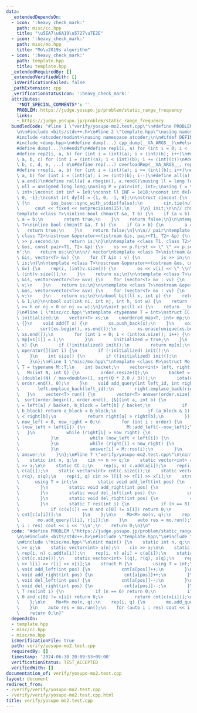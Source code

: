 ```yaml
---
data:
  _extendedDependsOn:
  - icon: ':heavy_check_mark:'
    path: misc/cc.hpp
    title: "\u5EA7\u6A19\u5727\u7E2E"
  - icon: ':heavy_check_mark:'
    path: misc/mo.hpp
    title: "Mo\u2019s algorithm"
  - icon: ':heavy_check_mark:'
    path: template.hpp
    title: template.hpp
  _extendedRequiredBy: []
  _extendedVerifiedWith: []
  _isVerificationFailed: false
  _pathExtension: cpp
  _verificationStatusIcon: ':heavy_check_mark:'
  attributes:
    '*NOT_SPECIAL_COMMENTS*': ''
    PROBLEM: https://judge.yosupo.jp/problem/static_range_frequency
    links:
    - https://judge.yosupo.jp/problem/static_range_frequency
  bundledCode: "#line 1 \"verify/yosupo-mo2.test.cpp\"\n#define PROBLEM \"https://judge.yosupo.jp/problem/static_range_frequency\"\
    \n\n#include <bits/stdc++.h>\n#line 2 \"template.hpp\"\nusing namespace std;\n\
    #include <atcoder/modint>\nusing namespace atcoder;\n\n#ifdef DEFINED_ONLY_IN_LOCAL\n\
    #include <dump.hpp>\n#define dump(...) cpp_dump(__VA_ARGS__)\n#else\n#undef dump\n\
    #define dump(...)\n#endif\n#define rep1(i, a) for (int i = 0; i < (int)(a); i++)\n\
    #define rep2(i, a, b) for (int i = (int)(a); i < (int)(b); i++)\n#define rep3(i,\
    \ a, b, c) for (int i = (int)(a); i < (int)(b); i += (int)(c))\n#define overloadRep(a,\
    \ b, c, d, e, ...) e\n#define rep(...) overloadRep(__VA_ARGS__, rep3, rep2, rep1)(__VA_ARGS__)\n\
    #define rrep(i, a, b) for (int i = (int)(a); i <= (int)(b); i++)\n#define drep(i,\
    \ a, b) for (int i = (int)(a); i >= (int)(b); i--)\n#define all(a) a.begin(),\
    \ a.end()\n#define rall(a) a.rbegin(), a.rend()\nusing ll = long long;\nusing\
    \ ull = unsigned long long;\nusing P = pair<int, int>;\nusing T = tuple<int, int,\
    \ int>;\nconst int inf = 1e9;\nconst ll INF = 1e18;\nconst int dx[4] = {0, 1,\
    \ 0, -1};\nconst int dy[4] = {1, 0, -1, 0};\n\nstruct cincout {\n    cincout()\
    \ {\n        ios_base::sync_with_stdio(false);\n        cin.tie(nullptr);\n  \
    \      cout << fixed << setprecision(15);\n    }\n} init;\n\n// chmax chmin\n\
    template <class T>\ninline bool chmax(T &a, T b) {\n    if (a < b) {\n       \
    \ a = b;\n        return true;\n    }\n    return false;\n}\n\ntemplate <class\
    \ T>\ninline bool chmin(T &a, T b) {\n    if (a > b) {\n        a = b;\n     \
    \   return true;\n    }\n    return false;\n}\n\n// pair\ntemplate <class T1,\
    \ class T2>\nistream &operator>>(istream &is, pair<T1, T2> &p) {\n    is >> p.first\
    \ >> p.second;\n    return is;\n}\n\ntemplate <class T1, class T2>\nostream &operator<<(ostream\
    \ &os, const pair<T1, T2> &p) {\n    os << p.first << \" \" << p.second << '\\\
    n';\n    return os;\n}\n\n// vector\ntemplate <class T>\nistream &operator>>(istream\
    \ &is, vector<T> &v) {\n    for (T &in : v) {\n        is >> in;\n    }\n    return\
    \ is;\n}\n\ntemplate <class T>\nostream &operator<<(ostream &os, const vector<T>\
    \ &v) {\n    rep(i, (int)v.size()) {\n        os << v[i] << \" \\n\"[i + 1 ==\
    \ (int)v.size()];\n    }\n    return os;\n}\n\ntemplate <class T>\nistream &operator>>(istream\
    \ &is, vector<vector<T>> &vv) {\n    for (vector<T> &v : vv) {\n        is >>\
    \ v;\n    }\n    return is;\n}\n\ntemplate <class T>\nostream &operator<<(ostream\
    \ &os, vector<vector<T>> &vv) {\n    for (vector<T> &v : vv) {\n        os <<\
    \ v;\n    }\n    return os;\n}\n\nbool bit(ll x, int p) {\n    return (x >> p)\
    \ & 1;\n}\n\nbool out(int ni, int nj, int h, int w) {\n    return (ni < 0 or ni\
    \ >= h or nj < 0 or nj >= w);\n}\n\nint pc(ll x) {\n    return __builtin_popcountll(x);\n\
    }\n#line 1 \"misc/cc.hpp\"\ntemplate <typename T = int>\nstruct CC {\n    bool\
    \ initialized;\n    vector<T> xs;\n    unordered_map<T, int> mp;\n    CC() : initialized(false)\
    \ {}\n    void add(T x) {\n        xs.push_back(x);\n    }\n    void init() {\n\
    \        sort(xs.begin(), xs.end());\n        xs.erase(unique(xs.begin(), xs.end()),\
    \ xs.end());\n        for (int i = 0; i < (int)xs.size(); i++) {\n           \
    \ mp[xs[i]] = i;\n        }\n        initialized = true;\n    }\n    int operator()(T\
    \ x) {\n        if (!initialized) init();\n        return mp[x];\n    }\n    T\
    \ operator[](int i) {\n        if (!initialized) init();\n        return xs[i];\n\
    \    }\n    int size() {\n        if (!initialized) init();\n        return xs.size();\n\
    \    }\n};\n#line 1 \"misc/mo.hpp\"\ntemplate <class M>\nstruct Mo {\n    using\
    \ T = typename M::T;\n    int backet;\n    vector<int> left, right, order;\n \
    \   Mo(int N, int Q) {\n        order.resize(Q);\n        backet = max<int>(1,\
    \ (double)(N) / max<double>(1, sqrt(Q * 2.0 / 3)));\n        iota(order.begin(),\
    \ order.end(), 0);\n    }\n    void add_query(int left_id, int right_id) {\n \
    \       left.emplace_back(left_id);\n        right.emplace_back(right_id);\n \
    \   }\n    vector<T> run() {\n        vector<T> answer(order.size());\n      \
    \  sort(order.begin(), order.end(), [&](int a, int b) {\n            int a_block\
    \ = left[a] / backet, b_block = left[b] / backet;\n            if (a_block !=\
    \ b_block) return a_block < b_block;\n            if (a_block & 1) return right[a]\
    \ < right[b];\n            return right[a] > right[b];\n        });\n        int\
    \ now_left = 0, now_right = 0;\n        for (int i : order) {\n            while\
    \ (now_left > left[i]) {\n                M::add_left(--now_left);\n         \
    \   }\n            while (right[i] > now_right) {\n                M::add_right(now_right++);\n\
    \            }\n            while (now_left < left[i]) {\n                M::del_left(now_left++);\n\
    \            }\n            while (right[i] < now_right) {\n                M::del_right(--now_right);\n\
    \            }\n            answer[i] = M::res(i);\n        }\n        return\
    \ answer;\n    }\n};\n#line 7 \"verify/yosupo-mo2.test.cpp\"\n\nint main() {\n\
    \    static int n, q;\n    cin >> n >> q;\n    static vector<int> a(n);\n    cin\
    \ >> a;\n\n    static CC c;\n    rep(i, n) c.add(a[i]);\n    rep(i, n) a[i] =\
    \ c(a[i]);\n    static vector<int> cnt(c.size());\n    static vector<int> l(q),\
    \ r(q), x(q);\n    rep(i, q) cin >> l[i] >> r[i] >> x[i];\n    struct M {\n  \
    \      using T = int;\n        static void add_left(int pos) {\n            cnt[a[pos]]++;\n\
    \        }\n        static void add_right(int pos) {\n            cnt[a[pos]]++;\n\
    \        }\n        static void del_left(int pos) {\n            cnt[a[pos]]--;\n\
    \        }\n        static void del_right(int pos) {\n            cnt[a[pos]]--;\n\
    \        }\n        static T res(int i) {\n            if (n == 0) return 0;\n\
    \            if (c(x[i]) == 0 and c[0] != x[i]) return 0;\n            return\
    \ cnt[c(x[i])];\n        }\n    };\n\n    Mo<M> mo(n, q);\n    rep(i, q) {\n \
    \       mo.add_query(l[i], r[i]);\n    }\n    auto res = mo.run();\n    for (auto\
    \ i : res) cout << i << '\\n';\n    return 0;\n}\n"
  code: "#define PROBLEM \"https://judge.yosupo.jp/problem/static_range_frequency\"\
    \n\n#include <bits/stdc++.h>\n#include \"template.hpp\"\n#include \"misc/cc.hpp\"\
    \n#include \"misc/mo.hpp\"\n\nint main() {\n    static int n, q;\n    cin >> n\
    \ >> q;\n    static vector<int> a(n);\n    cin >> a;\n\n    static CC c;\n   \
    \ rep(i, n) c.add(a[i]);\n    rep(i, n) a[i] = c(a[i]);\n    static vector<int>\
    \ cnt(c.size());\n    static vector<int> l(q), r(q), x(q);\n    rep(i, q) cin\
    \ >> l[i] >> r[i] >> x[i];\n    struct M {\n        using T = int;\n        static\
    \ void add_left(int pos) {\n            cnt[a[pos]]++;\n        }\n        static\
    \ void add_right(int pos) {\n            cnt[a[pos]]++;\n        }\n        static\
    \ void del_left(int pos) {\n            cnt[a[pos]]--;\n        }\n        static\
    \ void del_right(int pos) {\n            cnt[a[pos]]--;\n        }\n        static\
    \ T res(int i) {\n            if (n == 0) return 0;\n            if (c(x[i]) ==\
    \ 0 and c[0] != x[i]) return 0;\n            return cnt[c(x[i])];\n        }\n\
    \    };\n\n    Mo<M> mo(n, q);\n    rep(i, q) {\n        mo.add_query(l[i], r[i]);\n\
    \    }\n    auto res = mo.run();\n    for (auto i : res) cout << i << '\\n';\n\
    \    return 0;\n}"
  dependsOn:
  - template.hpp
  - misc/cc.hpp
  - misc/mo.hpp
  isVerificationFile: true
  path: verify/yosupo-mo2.test.cpp
  requiredBy: []
  timestamp: '2024-06-30 20:09:53+09:00'
  verificationStatus: TEST_ACCEPTED
  verifiedWith: []
documentation_of: verify/yosupo-mo2.test.cpp
layout: document
redirect_from:
- /verify/verify/yosupo-mo2.test.cpp
- /verify/verify/yosupo-mo2.test.cpp.html
title: verify/yosupo-mo2.test.cpp
---
```

